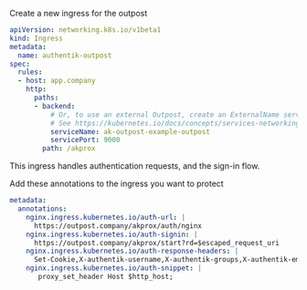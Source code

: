 Create a new ingress for the outpost

```yaml
apiVersion: networking.k8s.io/v1beta1
kind: Ingress
metadata:
  name: authentik-outpost
spec:
  rules:
  - host: app.company
    http:
      paths:
      - backend:
          # Or, to use an external Outpost, create an ExternalName service and reference that here.
          # See https://kubernetes.io/docs/concepts/services-networking/service/#externalname
          serviceName: ak-outpost-example-outpost
          servicePort: 9000
        path: /akprox
```

This ingress handles authentication requests, and the sign-in flow.

Add these annotations to the ingress you want to protect

```yaml
metadata:
  annotations:
    nginx.ingress.kubernetes.io/auth-url: |
      https://outpost.company/akprox/auth/nginx
    nginx.ingress.kubernetes.io/auth-signin: |
      https://outpost.company/akprox/start?rd=$escaped_request_uri
    nginx.ingress.kubernetes.io/auth-response-headers: |
      Set-Cookie,X-authentik-username,X-authentik-groups,X-authentik-email,X-authentik-name,X-authentik-uid
    nginx.ingress.kubernetes.io/auth-snippet: |
       proxy_set_header Host $http_host;
```
